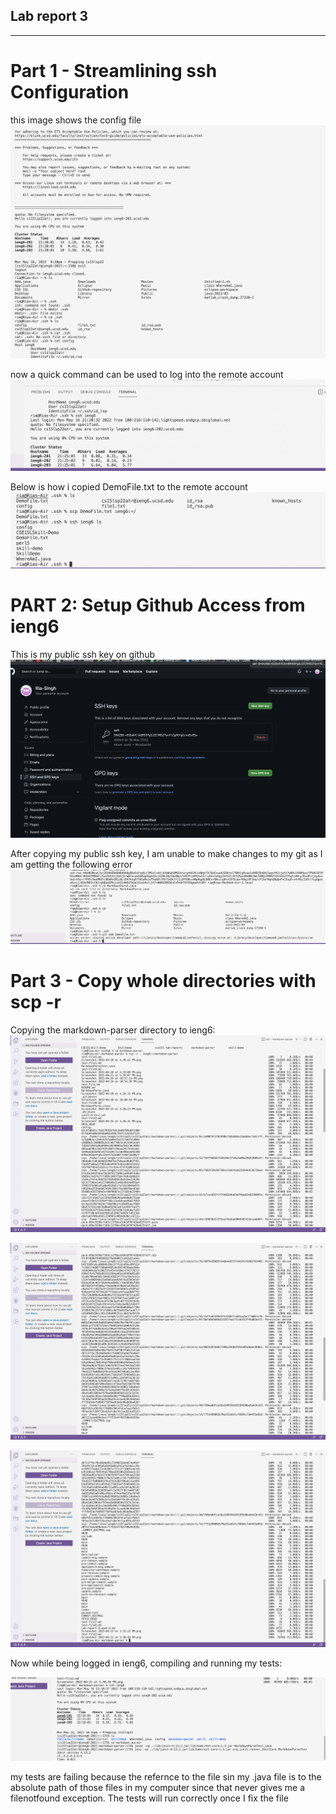 ## Lab report 3
-----
# Part 1 - Streamlining ssh Configuration
this image shows the config file
![](https://github.com/Ria-Singh/cse15l-lab-reports/blob/main/Screenshot%202022-05-16%20at%209.24.36%20PM.png)

now a quick command can be used to log into the remote account
![](https://github.com/Ria-Singh/cse15l-lab-reports/blob/main/Screenshot%202022-05-16%20at%209.28.54%20PM.png)

Below is how i copied DemoFile.txt to the remote account
![](https://github.com/Ria-Singh/cse15l-lab-reports/blob/main/Screenshot%202022-05-16%20at%209.36.11%20PM.png)

# PART 2: Setup Github Access from ieng6
This is my public ssh key on github
![](https://github.com/Ria-Singh/cse15l-lab-reports/blob/main/Screenshot%202022-05-16%20at%209.43.41%20PM.png)

After copying my public ssh key, I am unable to make changes to my git as I am getting the following error
![](https://github.com/Ria-Singh/cse15l-lab-reports/blob/main/Screenshot%202022-05-16%20at%209.48.10%20PM.png)

# Part 3 - Copy whole directories with scp -r
Copying the markdown-parser directory to ieng6:
![](https://github.com/Ria-Singh/cse15l-lab-reports/blob/main/Screenshot%202022-05-16%20at%2010.04.49%20PM.png)

![](https://github.com/Ria-Singh/cse15l-lab-reports/blob/main/Screenshot%202022-05-16%20at%2010.04.58%20PM.png)

![](https://github.com/Ria-Singh/cse15l-lab-reports/blob/main/Screenshot%202022-05-16%20at%2010.05.06%20PM.png)

Now while being logged in ieng6, compiling and running my tests:

![](https://github.com/Ria-Singh/cse15l-lab-reports/blob/main/Screenshot%202022-05-16%20at%2010.20.46%20PM.png)

my tests are failing because the refernce to the file sin my .java file is to the absolute path of those files in my computer since that never
gives me a filenotfound exception. The tests will run correctly once I fix the file


